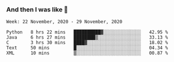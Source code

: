 ### And then I was like 🥱
<!--
**Mat2ja/Mat2ja** is a ✨ _special_ ✨ repository because its `README.md` (this file) appears on your GitHub profile.

Here are some ideas to get you started:

- 🔭 I’m currently working on ...
- 🌱 I’m currently learning ...
- 👯 I’m looking to collaborate on ...
- 🤔 I’m looking for help with ...
- 💬 Ask me about ...
- 📫 How to reach me: ...
- 😄 Pronouns: ...
- ⚡ Fun fact: ...
-->

<!--START_SECTION:waka-->
```text
Week: 22 November, 2020 - 29 November, 2020

Python   8 hrs 22 mins   ██████████▓░░░░░░░░░░░░░░   42.95 % 
Java     6 hrs 27 mins   ████████▒░░░░░░░░░░░░░░░░   33.13 % 
C        3 hrs 30 mins   ████▓░░░░░░░░░░░░░░░░░░░░   18.02 % 
Text     50 mins         █░░░░░░░░░░░░░░░░░░░░░░░░   04.34 % 
XML      10 mins         ▒░░░░░░░░░░░░░░░░░░░░░░░░   00.87 % 
```
<!--END_SECTION:waka-->
